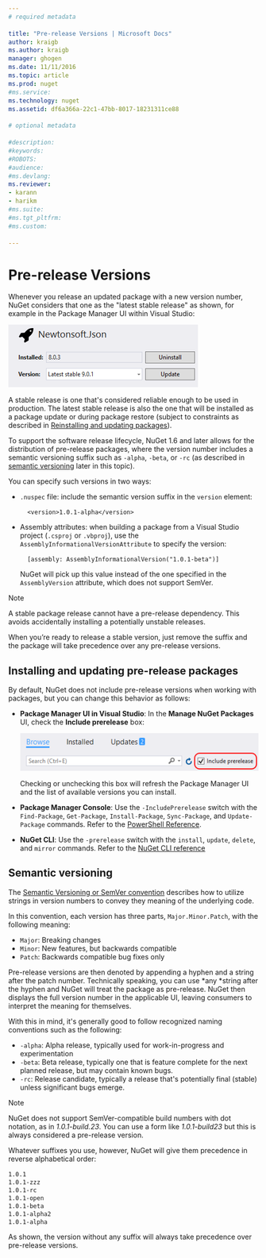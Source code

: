 ```yaml
--- 
# required metadata 
 
title: "Pre-release Versions | Microsoft Docs"
author: kraigb 
ms.author: kraigb 
manager: ghogen 
ms.date: 11/11/2016 
ms.topic: article 
ms.prod: nuget 
#ms.service: 
ms.technology: nuget 
ms.assetid: df6a366a-22c1-47bb-8017-18231311ce88
 
# optional metadata 
 
#description: 
#keywords: 
#ROBOTS: 
#audience: 
#ms.devlang: 
ms.reviewer:  
- karann 
- harikm 
#ms.suite:  
#ms.tgt_pltfrm: 
#ms.custom: 
 
--- 
```

# Pre-release Versions

Whenever you release an updated package with a new version number, NuGet considers that one as the "latest stable release" as shown, for example in the Package Manager UI within Visual Studio:

![Package Manager UI showing the latest stable release](media/Prerelease_01-LatestStable.png)

A stable release is one that's considered reliable enough to be used in production. The latest stable release is also the one that will be installed as a package update or during package restore (subject to constraints as described in [Reinstalling and updating packages](../consume-packages/reinstalling-and-updating-packages.md)).

To support the software release lifecycle, NuGet 1.6 and later allows for the distribution of pre-release packages, where the version number includes a semantic versioning suffix such as `-alpha`, `-beta`, or `-rc` (as described in [semantic versioning](#semantic-versioning) later in this topic).

You can specify such versions in two ways:

- `.nuspec` file: include the semantic version suffix in the `version` element: 

	    <version>1.0.1-alpha</version>

- Assembly attributes: when building a package from a Visual Studio project (`.csproj` or `.vbproj`), use the `AssemblyInformationalVersionAttribute` to specify the version:

    	[assembly: AssemblyInformationalVersion("1.0.1-beta")]

	NuGet will pick up this value instead of the one specified in the `AssemblyVersion` attribute, which does not support SemVer.

> [!NOTE]
> A stable package release cannot have a pre-release dependency. This avoids accidentally installing a potentially unstable releases.

When you’re ready to release a stable version, just remove the suffix and the package will take precedence over any pre-release versions.


## Installing and updating pre-release packages

By default, NuGet does not include pre-release versions when working with packages, but you can change this behavior as follows:

- **Package Manager UI in Visual Studio**: In the **Manage NuGet Packages** UI, check the **Include prerelease** box:

	![The Include prerelese checkbox in Visual Studio](media/Prerelease_02-CheckPrerelease.png)

	Checking or unchecking this box will refresh the Package Manager UI and the list of available versions you can install.

- **Package Manager Console**: Use the `-IncludePrerelease` switch with the `Find-Package`, `Get-Package`, `Install-Package`, `Sync-Package`, and `Update-Package` commands. Refer to the [PowerShell Reference](../tools/powershell-reference.md).

- **NuGet CLI**: Use the `-prerelease` switch with the `install`, `update`, `delete`, and `mirror` commands. Refer to the [NuGet CLI reference](../tools/nuget.exe-cli-reference.md) 


## Semantic versioning

The [Semantic Versioning or SemVer convention](http://semver.org/spec/v1.0.0.html) describes how to utilize strings in version numbers to convey they meaning of the underlying code.

In this convention, each version has three parts, `Major.Minor.Patch`, with the following meaning:

* `Major`: Breaking changes
* `Minor`: New features, but backwards compatible
* `Patch`: Backwards compatible bug fixes only

Pre-release versions are then denoted by appending a hyphen and a string after the patch number. Technically speaking, you can use *any *string after the hyphen and NuGet will treat the package as pre-release. NuGet then displays the full version number in the applicable UI, leaving consumers to interpret the meaning for themselves.

With this in mind, it's generally good to follow recognized naming conventions such as the following:

- `-alpha`: Alpha release, typically used for work-in-progress and experimentation
- `-beta`: Beta release, typically one that is feature complete for the next planned release, but may contain known bugs. 
- `-rc`: Release candidate, typically a release that's potentially final (stable) unless significant bugs emerge.

> [!NOTE]
> NuGet does not support SemVer-compatible build numbers with dot notation, as in <em>1.0.1-build.23</em>. You can use a form like <em>1.0.1-build23</em> but this is always considered a pre-release version.

Whatever suffixes you use, however, NuGet will give them precedence in reverse alphabetical order: 

	1.0.1
	1.0.1-zzz 
	1.0.1-rc
    1.0.1-open
	1.0.1-beta
    1.0.1-alpha2
    1.0.1-alpha	 

As shown, the version without any suffix will always take precedence over pre-release versions.
